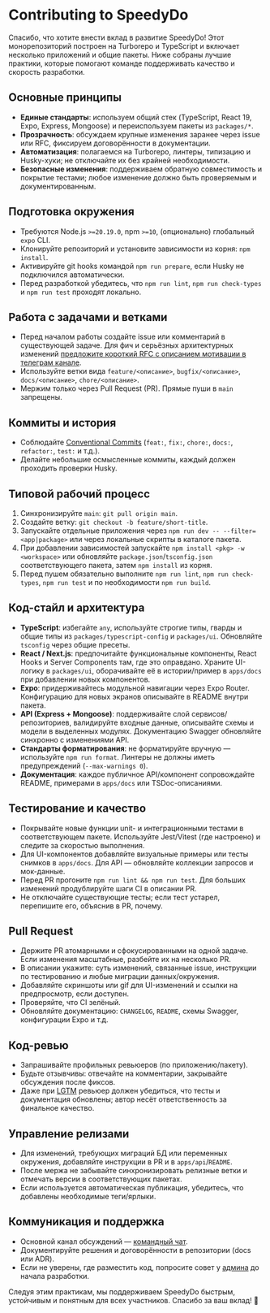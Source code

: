 # Contributing to SpeedyDo

Спасибо, что хотите внести вклад в развитие SpeedyDo! Этот монорепозиторий построен на Turborepo и TypeScript и включает несколько приложений и общие пакеты. Ниже собраны лучшие практики, которые помогают команде поддерживать качество и скорость разработки.

## Основные принципы
- **Единые стандарты**: используем общий стек (TypeScript, React 19, Expo, Express, Mongoose) и переиспользуем пакеты из `packages/*`.
- **Прозрачность**: обсуждаем крупные изменения заранее через issue или RFC, фиксируем договорённости в документации.
- **Автоматизация**: полагаемся на Turborepo, линтеры, типизацию и Husky-хуки; не отключайте их без крайней необходимости.
- **Безопасные изменения**: поддерживаем обратную совместимость и покрытие тестами; любое изменение должно быть проверяемым и документированным.

## Подготовка окружения
- Требуются Node.js `>=20.19.0`, npm `>=10`, (опционально) глобальный `expo` CLI.
- Клонируйте репозиторий и установите зависимости из корня: `npm install`.
- Активируйте git hooks командой `npm run prepare`, если Husky не подключился автоматически.
- Перед разработкой убедитесь, что `npm run lint`, `npm run check-types` и `npm run test` проходят локально.

## Работа с задачами и ветками
- Перед началом работы создайте issue или комментарий в существующей задаче. Для фич и серьёзных архитектурных изменений [предложите короткий RFC с описанием мотивации в телеграм канале](https://t.me/+AlbLwZAy2I4wNzAy).
- Используйте ветки вида `feature/<описание>`, `bugfix/<описание>`, `docs/<описание>`, `chore/<описание>`.
- Мержим только через Pull Request (PR). Прямые пуши в `main` запрещены.

## Коммиты и история
- Соблюдайте [Conventional Commits](https://www.conventionalcommits.org/) (`feat:`, `fix:`, `chore:`, `docs:`, `refactor:`, `test:` и т.д.).
- Делайте небольшие осмысленные коммиты, каждый должен проходить проверки Husky.

## Типовой рабочий процесс
1. Синхронизируйте `main`: `git pull origin main`.
2. Создайте ветку: `git checkout -b feature/short-title`.
3. Запускайте отдельные приложения через `npm run dev -- --filter=<app|package>` или через локальные скрипты в каталоге пакета.
4. При добавлении зависимостей запускайте `npm install <pkg> -w <workspace>` или обновляйте `package.json`/`tsconfig.json` соответствующего пакета, затем `npm install` из корня.
5. Перед пушем обязательно выполните `npm run lint`, `npm run check-types`, `npm run test` и по необходимости `npm run build`.

## Код-стайл и архитектура
- **TypeScript**: избегайте `any`, используйте строгие типы, гварды и общие типы из `packages/typescript-config` и `packages/ui`. Обновляйте `tsconfig` через общие пресеты.
- **React / Next.js**: предпочитайте функциональные компоненты, React Hooks и Server Components там, где это оправдано. Храните UI-логику в `packages/ui`, оборачивайте её в истории/пример в `apps/docs` при добавлении новых компонентов.
- **Expo**: придерживайтесь модульной навигации через Expo Router. Конфигурацию для новых экранов описывайте в README внутри пакета.
- **API (Express + Mongoose)**: поддерживайте слой сервисов/репозиториев, валидируйте входные данные, описывайте схемы и модели в выделенных модулях. Документацию Swagger обновляйте синхронно с изменениями API.
- **Стандарты форматирования**: не форматируйте вручную — используйте `npm run format`. Линтеры не должны иметь предупреждений (`--max-warnings 0`).
- **Документация**: каждое публичное API/компонент сопровождайте README, примерами в `apps/docs` или TSDoc-описаниями.

## Тестирование и качество
- Покрывайте новые функции unit- и интеграционными тестами в соответствующем пакете. Используйте Jest/Vitest (где настроено) и следите за скоростью выполнения.
- Для UI-компонентов добавляйте визуальные примеры или тесты снимков в `apps/docs`. Для API — обновляйте коллекции запросов и мок-данные.
- Перед PR прогоните `npm run lint && npm run test`. Для больших изменений продублируйте шаги CI в описании PR.
- Не отключайте существующие тесты; если тест устарел, перепишите его, объяснив в PR, почему.

## Pull Request
- Держите PR атомарными и сфокусированными на одной задаче. Если изменения масштабные, разбейте их на несколько PR.
- В описании укажите: суть изменений, связанные issue, инструкции по тестированию и любые миграции данных/окружения.
- Добавляйте скриншоты или gif для UI-изменений и ссылки на предпросмотр, если доступен.
- Проверяйте, что CI зелёный.
- Обновляйте документацию: `CHANGELOG`, `README`, схемы Swagger, конфигурации Expo и т.д.

## Код-ревью
- Запрашивайте профильных ревьюеров (по приложению/пакету).
- Будьте отзывчивы: отвечайте на комментарии, закрывайте обсуждения после фиксов.
- Даже при [LGTM](https://www.reddit.com/r/ProgrammerHumor/comments/w92k2i/lgtm/) ревьюер должен убедиться, что тесты и документация обновлены; автор несёт ответственность за финальное качество.

## Управление релизами
- Для изменений, требующих миграций БД или переменных окружения, добавляйте инструкции в PR и в `apps/api`/`README`.
- После мержа не забывайте синхронизировать релизные ветки и отмечать версии в соответствующих пакетах.
- Если используется автоматическая публикация, убедитесь, что добавлены необходимые теги/ярлыки.

## Коммуникация и поддержка
- Основной канал обсуждений — [командный чат](https://t.me/+AlbLwZAy2I4wNzAy).
- Документируйте решения и договорённости в репозитории (docs или ADR).
- Если не уверены, где разместить код, попросите совет у [админа](https://t.me/ashenOne9) до начала разработки.

Следуя этим практикам, мы поддерживаем SpeedyDo быстрым, устойчивым и понятным для всех участников. Спасибо за ваш вклад! 🚀
